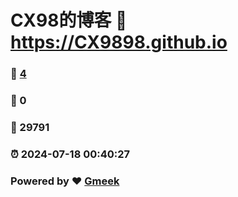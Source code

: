 # CX98的博客 :link: https://CX9898.github.io 
### :page_facing_up: [4](https://CX9898.github.io/tag.html) 
### :speech_balloon: 0 
### :hibiscus: 29791 
### :alarm_clock: 2024-07-18 00:40:27 
### Powered by :heart: [Gmeek](https://github.com/Meekdai/Gmeek)
